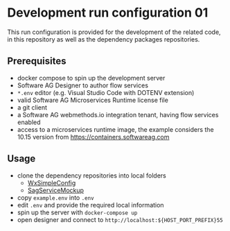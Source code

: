 # Development run configuration 01

This run configuration is provided for the development of the related code, in this repository as well as the dependency packages repositories.

## Prerequisites

- docker compose to spin up the development server
- Software AG Designer to author flow services
- `*.env` editor (e.g. Visual Studio Code with DOTENV extension)
- valid Software AG Microservices Runtime license file
- a git client
- a Software AG webmethods.io integration tenant, having flow services enabled
- access to a microservices runtime image, the example considers the 10.15 version from https://containers.softwareag.com

## Usage

- clone the dependency repositories into local folders
  - [WxSimpleConfig](https://github.com/SoftwareAG/WxSimpleConfig/)
  - [SagServiceMockup](https://github.com/SoftwareAG/sag-mainstream-devops-az-03-03-api-mockup)
- copy `example.env` into `.env`
- edit `.env` and provide the required local information
- spin up the server with `docker-compose up`
- open designer and connect to `http://localhost:${HOST_PORT_PREFIX}55`
